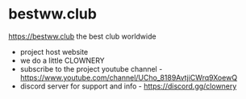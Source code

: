 # bestww.club
https://bestww.club
the best club worldwide
* project host website
* we do a little CLOWNERY
* subscribe to the project youtube channel - https://www.youtube.com/channel/UCho_8189AvtjiCWrq9XoewQ
* discord server for support and info - https://discord.gg/clownery
